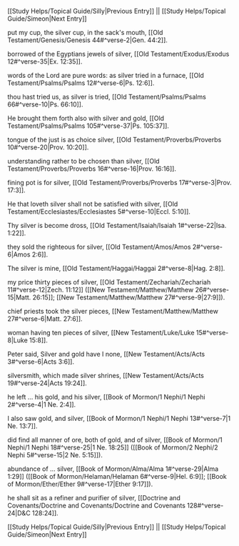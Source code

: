 [[Study Helps/Topical Guide/Silly|Previous Entry]]  ||  [[Study Helps/Topical Guide/Simeon|Next Entry]]

 put my cup, the silver cup, in the sack's mouth, [[Old Testament/Genesis/Genesis 44#^verse-2|Gen. 44:2]].

 borrowed of the Egyptians jewels of silver, [[Old Testament/Exodus/Exodus 12#^verse-35|Ex. 12:35]].

 words of the Lord are pure words: as silver tried in a furnace, [[Old Testament/Psalms/Psalms 12#^verse-6|Ps. 12:6]].

 thou hast tried us, as silver is tried, [[Old Testament/Psalms/Psalms 66#^verse-10|Ps. 66:10]].

 He brought them forth also with silver and gold, [[Old Testament/Psalms/Psalms 105#^verse-37|Ps. 105:37]].

 tongue of the just is as choice silver, [[Old Testament/Proverbs/Proverbs 10#^verse-20|Prov. 10:20]].

 understanding rather to be chosen than silver, [[Old Testament/Proverbs/Proverbs 16#^verse-16|Prov. 16:16]].

 fining pot is for silver, [[Old Testament/Proverbs/Proverbs 17#^verse-3|Prov. 17:3]].

 He that loveth silver shall not be satisfied with silver, [[Old Testament/Ecclesiastes/Ecclesiastes 5#^verse-10|Eccl. 5:10]].

 Thy silver is become dross, [[Old Testament/Isaiah/Isaiah 1#^verse-22|Isa. 1:22]].

 they sold the righteous for silver, [[Old Testament/Amos/Amos 2#^verse-6|Amos 2:6]].

 The silver is mine, [[Old Testament/Haggai/Haggai 2#^verse-8|Hag. 2:8]].

 my price thirty pieces of silver, [[Old Testament/Zechariah/Zechariah 11#^verse-12|Zech. 11:12]] ([[New Testament/Matthew/Matthew 26#^verse-15|Matt. 26:15]]; [[New Testament/Matthew/Matthew 27#^verse-9|27:9]]).

 chief priests took the silver pieces, [[New Testament/Matthew/Matthew 27#^verse-6|Matt. 27:6]].

 woman having ten pieces of silver, [[New Testament/Luke/Luke 15#^verse-8|Luke 15:8]].

 Peter said, Silver and gold have I none, [[New Testament/Acts/Acts 3#^verse-6|Acts 3:6]].

 silversmith, which made silver shrines, [[New Testament/Acts/Acts 19#^verse-24|Acts 19:24]].

 he left ... his gold, and his silver, [[Book of Mormon/1 Nephi/1 Nephi 2#^verse-4|1 Ne. 2:4]].

 I also saw gold, and silver, [[Book of Mormon/1 Nephi/1 Nephi 13#^verse-7|1 Ne. 13:7]].

 did find all manner of ore, both of gold, and of silver, [[Book of Mormon/1 Nephi/1 Nephi 18#^verse-25|1 Ne. 18:25]] ([[Book of Mormon/2 Nephi/2 Nephi 5#^verse-15|2 Ne. 5:15]]).

 abundance of ... silver, [[Book of Mormon/Alma/Alma 1#^verse-29|Alma 1:29]] ([[Book of Mormon/Helaman/Helaman 6#^verse-9|Hel. 6:9]]; [[Book of Mormon/Ether/Ether 9#^verse-17|Ether 9:17]]).

 he shall sit as a refiner and purifier of silver, [[Doctrine and Covenants/Doctrine and Covenants/Doctrine and Covenants 128#^verse-24|D&C 128:24]].

[[Study Helps/Topical Guide/Silly|Previous Entry]]  ||  [[Study Helps/Topical Guide/Simeon|Next Entry]]